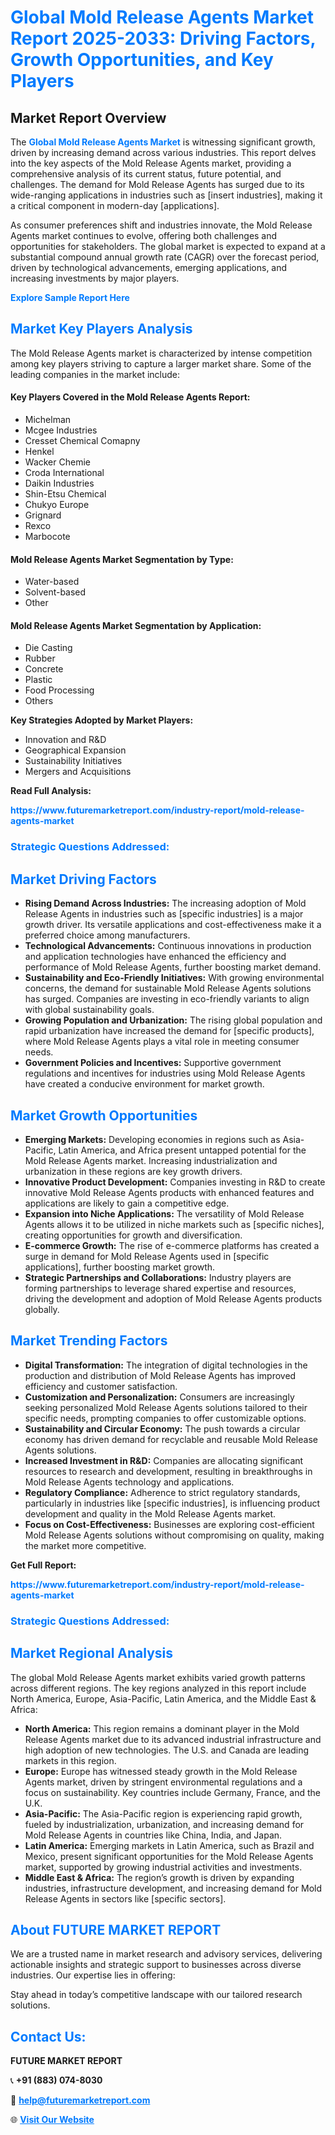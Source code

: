 <h1 style="color: #007BFF;">Global Mold Release Agents Market Report 2025-2033: Driving Factors, Growth Opportunities, and Key Players</h1>

<section id="overview">
<h2>Market Report Overview</h2>
<p>The <a href="https://www.futuremarketreport.com/industry-report/mold-release-agents-market" style="color: #007BFF; text-decoration: none;"><strong>Global Mold Release Agents Market</strong></a> is witnessing significant growth, driven by increasing demand across various industries. This report delves into the key aspects of the Mold Release Agents market, providing a comprehensive analysis of its current status, future potential, and challenges. The demand for Mold Release Agents has surged due to its wide-ranging applications in industries such as [insert industries], making it a critical component in modern-day [applications].</p>
<p>As consumer preferences shift and industries innovate, the Mold Release Agents market continues to evolve, offering both challenges and opportunities for stakeholders. The global market is expected to expand at a substantial compound annual growth rate (CAGR) over the forecast period, driven by technological advancements, emerging applications, and increasing investments by major players.</p>
</section>

<section id="overview">
<p><a href="https://www.futuremarketreport.com/request-sample/reportId=84231" style="color: #007BFF; text-decoration: none;"><strong>Explore Sample Report Here</strong></a></p>
</section>

<section id="key-players">
<h2 style="color: #007BFF;">Market Key Players Analysis</h2>
<p>The Mold Release Agents market is characterized by intense competition among key players striving to capture a larger market share. Some of the leading companies in the market include:</p>
<h4>Key Players Covered in the Mold Release Agents Report:</h4>
<ul><li>Michelman</li><li>Mcgee Industries</li><li>Cresset Chemical Comapny</li><li>Henkel</li><li>Wacker Chemie</li><li>Croda International</li><li>Daikin Industries</li><li>Shin-Etsu Chemical</li><li>Chukyo Europe</li><li>Grignard</li><li>Rexco</li><li>Marbocote</li></ul>
<h4>Mold Release Agents Market Segmentation by Type:</h4>
<ul><li>Water-based</li><li>Solvent-based</li><li>Other</li></ul>

<h4>Mold Release Agents Market Segmentation by Application:</h4>
<ul><li>Die Casting</li><li>Rubber</li><li>Concrete</li><li>Plastic</li><li>Food Processing</li><li>Others</li></ul>
<p><strong>Key Strategies Adopted by Market Players:</strong></p>
<ul>
<li>Innovation and R&D</li>
<li>Geographical Expansion</li>
<li>Sustainability Initiatives</li>
<li>Mergers and Acquisitions</li>
</ul>
</section>

<section>
<p><strong>Read Full Analysis: </strong></p><a href="https://www.futuremarketreport.com/industry-report/mold-release-agents-market" style="color: #007BFF; text-decoration: none;"><strong>https://www.futuremarketreport.com/industry-report/mold-release-agents-market</strong></a>
<h3 style="color: #007BFF;">Strategic Questions Addressed:</h3>
</section>

<section id="driving-factors">
<h2 style="color: #007BFF;">Market Driving Factors</h2>
<ul>
<li><strong>Rising Demand Across Industries:</strong> The increasing adoption of Mold Release Agents in industries such as [specific industries] is a major growth driver. Its versatile applications and cost-effectiveness make it a preferred choice among manufacturers.</li>
<li><strong>Technological Advancements:</strong> Continuous innovations in production and application technologies have enhanced the efficiency and performance of Mold Release Agents, further boosting market demand.</li>
<li><strong>Sustainability and Eco-Friendly Initiatives:</strong> With growing environmental concerns, the demand for sustainable Mold Release Agents solutions has surged. Companies are investing in eco-friendly variants to align with global sustainability goals.</li>
<li><strong>Growing Population and Urbanization:</strong> The rising global population and rapid urbanization have increased the demand for [specific products], where Mold Release Agents plays a vital role in meeting consumer needs.</li>
<li><strong>Government Policies and Incentives:</strong> Supportive government regulations and incentives for industries using Mold Release Agents have created a conducive environment for market growth.</li>
</ul>
</section>

<section id="growth-opportunities">
<h2 style="color: #007BFF;">Market Growth Opportunities</h2>
<ul>
<li><strong>Emerging Markets:</strong> Developing economies in regions such as Asia-Pacific, Latin America, and Africa present untapped potential for the Mold Release Agents market. Increasing industrialization and urbanization in these regions are key growth drivers.</li>
<li><strong>Innovative Product Development:</strong> Companies investing in R&D to create innovative Mold Release Agents products with enhanced features and applications are likely to gain a competitive edge.</li>
<li><strong>Expansion into Niche Applications:</strong> The versatility of Mold Release Agents allows it to be utilized in niche markets such as [specific niches], creating opportunities for growth and diversification.</li>
<li><strong>E-commerce Growth:</strong> The rise of e-commerce platforms has created a surge in demand for Mold Release Agents used in [specific applications], further boosting market growth.</li>
<li><strong>Strategic Partnerships and Collaborations:</strong> Industry players are forming partnerships to leverage shared expertise and resources, driving the development and adoption of Mold Release Agents products globally.</li>
</ul>
</section>

<section id="trending-factors">
<h2 style="color: #007BFF;">Market Trending Factors</h2>
<ul>
<li><strong>Digital Transformation:</strong> The integration of digital technologies in the production and distribution of Mold Release Agents has improved efficiency and customer satisfaction.</li>
<li><strong>Customization and Personalization:</strong> Consumers are increasingly seeking personalized Mold Release Agents solutions tailored to their specific needs, prompting companies to offer customizable options.</li>
<li><strong>Sustainability and Circular Economy:</strong> The push towards a circular economy has driven demand for recyclable and reusable Mold Release Agents solutions.</li>
<li><strong>Increased Investment in R&D:</strong> Companies are allocating significant resources to research and development, resulting in breakthroughs in Mold Release Agents technology and applications.</li>
<li><strong>Regulatory Compliance:</strong> Adherence to strict regulatory standards, particularly in industries like [specific industries], is influencing product development and quality in the Mold Release Agents market.</li>
<li><strong>Focus on Cost-Effectiveness:</strong> Businesses are exploring cost-efficient Mold Release Agents solutions without compromising on quality, making the market more competitive.</li>
</ul>
</section>

<section>
<p><strong>Get Full Report: </strong></p><a href="https://www.futuremarketreport.com/industry-report/mold-release-agents-market" style="color: #007BFF; text-decoration: none;"><strong>https://www.futuremarketreport.com/industry-report/mold-release-agents-market</strong></a>
<h3 style="color: #007BFF;">Strategic Questions Addressed:</h3>
</section>


<section id="regional-analysis">
<h2 style="color: #007BFF;">Market Regional Analysis</h2>
<p>The global Mold Release Agents market exhibits varied growth patterns across different regions. The key regions analyzed in this report include North America, Europe, Asia-Pacific, Latin America, and the Middle East & Africa:</p>
<ul>
<li><strong>North America:</strong> This region remains a dominant player in the Mold Release Agents market due to its advanced industrial infrastructure and high adoption of new technologies. The U.S. and Canada are leading markets in this region.</li>
<li><strong>Europe:</strong> Europe has witnessed steady growth in the Mold Release Agents market, driven by stringent environmental regulations and a focus on sustainability. Key countries include Germany, France, and the U.K.</li>
<li><strong>Asia-Pacific:</strong> The Asia-Pacific region is experiencing rapid growth, fueled by industrialization, urbanization, and increasing demand for Mold Release Agents in countries like China, India, and Japan.</li>
<li><strong>Latin America:</strong> Emerging markets in Latin America, such as Brazil and Mexico, present significant opportunities for the Mold Release Agents market, supported by growing industrial activities and investments.</li>
<li><strong>Middle East & Africa:</strong> The region’s growth is driven by expanding industries, infrastructure development, and increasing demand for Mold Release Agents in sectors like [specific sectors].</li>
</ul>
</section>

<footer>
<h2 style="color: #007BFF;">About FUTURE MARKET REPORT</h2>
<p>We are a trusted name in market research and advisory services, delivering actionable insights and strategic support to businesses across diverse industries. Our expertise lies in offering:</p>

<p>Stay ahead in today’s competitive landscape with our tailored research solutions.</p>

<h2 style="color: #007BFF;">Contact Us:</h2>
<p><strong>FUTURE MARKET REPORT</strong></p>
<p>📞 <strong>+91 (883) 074-8030</strong></p>
<p>📧 <strong><a href="mailto:help@futuremarketreport.com" style="color: #007BFF;">help@futuremarketreport.com</a></strong></p>
<p>🌐 <strong><a href="https://www.futuremarketreport.com/" style="color: #007BFF;">Visit Our Website</a></strong></p>
</footer>